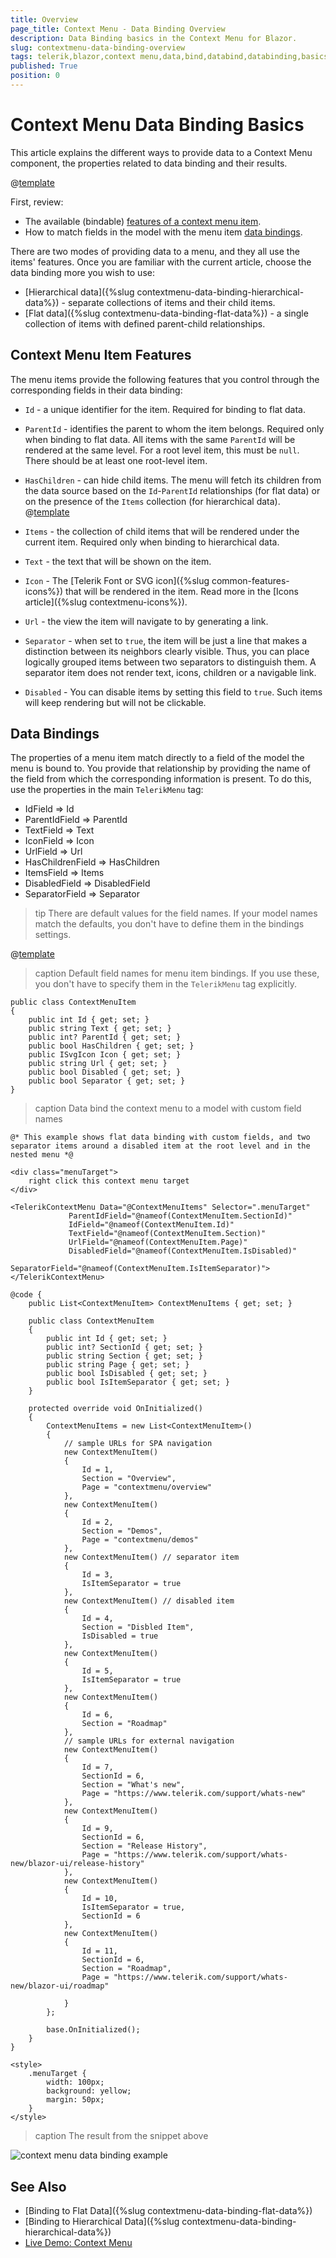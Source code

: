 ```yaml
---
title: Overview
page_title: Context Menu - Data Binding Overview
description: Data Binding basics in the Context Menu for Blazor.
slug: contextmenu-data-binding-overview
tags: telerik,blazor,context menu,data,bind,databind,databinding,basics
published: True
position: 0
---
```


# Context Menu Data Binding Basics

This article explains the different ways to provide data to a Context Menu component, the properties related to data binding and their results.

@[template](/_contentTemplates/common/general-info.md#valuebind-vs-databind-link)

First, review:

* The available (bindable) [features of a context menu item](#context-menu-item-features).
* How to match fields in the model with the menu item [data bindings](#data-bindings).

There are two modes of providing data to a menu, and they all use the items' features. Once you are familiar with the current article, choose the data binding more you wish to use:

* [Hierarchical data]({%slug contextmenu-data-binding-hierarchical-data%}) - separate collections of items and their child items.
* [Flat data]({%slug contextmenu-data-binding-flat-data%}) - a single collection of items with defined parent-child relationships.

## Context Menu Item Features

The menu items provide the following features that you control through the corresponding fields in their data binding:

* `Id` - a unique identifier for the item. Required for binding to flat data.

* `ParentId` - identifies the parent to whom the item belongs. Required only when binding to flat data. All items with the same `ParentId` will be rendered at the same level. For a root level item, this must be `null`. There should be at least one root-level item.

* `HasChildren` - can hide child items. The menu will fetch its children from the data source based on the `Id`-`ParentId` relationships (for flat data) or on the presence of the `Items` collection (for hierarchical data). @[template](/_contentTemplates/menu/basic-example.md#has-children-behavior)

* `Items` - the collection of child items that will be rendered under the current item. Required only when binding to hierarchical data.

* `Text` - the text that will be shown on the item.

* `Icon` - The [Telerik Font or SVG icon]({%slug common-features-icons%}) that will be rendered in the item. Read more in the [Icons article]({%slug contextmenu-icons%}).

* `Url` - the view the item will navigate to by generating a link.

* `Separator` - when set to `true`, the item will be just a line that makes a distinction between its neighbors clearly visible. Thus, you can place logically grouped items between two separators to distinguish them. A separator item does not render text, icons, children or a navigable link.

* `Disabled` - You can disable items by setting this field to `true`. Such items will keep rendering but will not be clickable.

## Data Bindings

The properties of a menu item match directly to a field of the model the menu is bound to. You provide that relationship by providing the name of the field from which the corresponding information is present. To do this, use the properties in the main `TelerikMenu` tag:

* IdField => Id
* ParentIdField => ParentId
* TextField => Text
* IconField => Icon
* UrlField => Url
* HasChildrenField => HasChildren
* ItemsField => Items
* DisabledField => DisabledField
* SeparatorField => Separator

>tip There are default values for the field names. If your model names match the defaults, you don't have to define them in the bindings settings.

@[template](/_contentTemplates/common/navigation-components.md#default-fields-match-issues)

>caption Default field names for menu item bindings. If you use these, you don't have to specify them in the `TelerikMenu` tag explicitly.

````CSHTML
public class ContextMenuItem
{
	public int Id { get; set; }
	public string Text { get; set; }
	public int? ParentId { get; set; }
	public bool HasChildren { get; set; }
	public ISvgIcon Icon { get; set; }
	public string Url { get; set; }
	public bool Disabled { get; set; }
	public bool Separator { get; set; }
}
````

>caption Data bind the context menu to a model with custom field names

````CSHTML
@* This example shows flat data binding with custom fields, and two separator items around a disabled item at the root level and in the nested menu *@

<div class="menuTarget">
    right click this context menu target
</div>

<TelerikContextMenu Data="@ContextMenuItems" Selector=".menuTarget"
             ParentIdField="@nameof(ContextMenuItem.SectionId)"
             IdField="@nameof(ContextMenuItem.Id)"
             TextField="@nameof(ContextMenuItem.Section)"
             UrlField="@nameof(ContextMenuItem.Page)"
             DisabledField="@nameof(ContextMenuItem.IsDisabled)"
             SeparatorField="@nameof(ContextMenuItem.IsItemSeparator)">
</TelerikContextMenu>

@code {
    public List<ContextMenuItem> ContextMenuItems { get; set; }

    public class ContextMenuItem
    {
        public int Id { get; set; }
        public int? SectionId { get; set; }
        public string Section { get; set; }
        public string Page { get; set; }
        public bool IsDisabled { get; set; }
        public bool IsItemSeparator { get; set; }
    }

    protected override void OnInitialized()
    {
        ContextMenuItems = new List<ContextMenuItem>()
        {
            // sample URLs for SPA navigation
            new ContextMenuItem()
            {
                Id = 1,
                Section = "Overview",
                Page = "contextmenu/overview"
            },
            new ContextMenuItem()
            {
                Id = 2,
                Section = "Demos",
                Page = "contextmenu/demos"
            },
            new ContextMenuItem() // separator item
            {
                Id = 3,
                IsItemSeparator = true
            },
            new ContextMenuItem() // disabled item
            {
                Id = 4,
                Section = "Disbled Item",
                IsDisabled = true
            },
            new ContextMenuItem()
            {
                Id = 5,
                IsItemSeparator = true
            },
            new ContextMenuItem()
            {
                Id = 6,
                Section = "Roadmap"
            },
            // sample URLs for external navigation
            new ContextMenuItem()
            {
                Id = 7,
                SectionId = 6,
                Section = "What's new",
                Page = "https://www.telerik.com/support/whats-new"
            },
            new ContextMenuItem()
            {
                Id = 9,
                SectionId = 6,
                Section = "Release History",
                Page = "https://www.telerik.com/support/whats-new/blazor-ui/release-history"
            },
            new ContextMenuItem()
            {
                Id = 10,
                IsItemSeparator = true,
                SectionId = 6
            },
            new ContextMenuItem()
            {
                Id = 11,
                SectionId = 6,
                Section = "Roadmap",
                Page = "https://www.telerik.com/support/whats-new/blazor-ui/roadmap"

            }
        };

        base.OnInitialized();
    }
}

<style>
    .menuTarget {
        width: 100px;
        background: yellow;
        margin: 50px;
    }
</style>

````

>caption The result from the snippet above

![context menu data binding example](images/context-menu-databinding-example.png)



## See Also

  * [Binding to Flat Data]({%slug contextmenu-data-binding-flat-data%})
  * [Binding to Hierarchical Data]({%slug contextmenu-data-binding-hierarchical-data%})
  * [Live Demo: Context Menu](https://demos.telerik.com/blazor-ui/contextmenu/overview)
